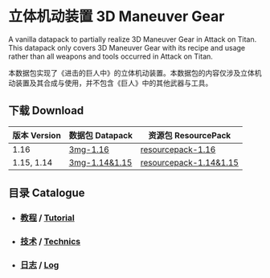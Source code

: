 # 立体机动装置 3D Maneuver Gear

A vanilla datapack to partially realize 3D Maneuver Gear in Attack on Titan. This datapack only covers 3D Maneuver Gear with its recipe and usage rather than all weapons and tools occurred in Attack on Titan.

本数据包实现了《进击的巨人中》的立体机动装置。本数据包的内容仅涉及立体机动装置及其合成与使用，并不包含《巨人》中的其他武器与工具。

## 下载 Download

| 版本 Version | 数据包 Datapack | 资源包 ResourcePack |
| - | - | - |
| 1.16 | [3mg-1.16](https://github.com/tremblestarman/datapacks/raw/master/AttackonTitan-3DManeuverGear/resources/3mg-1.16.zip "最后更新: 2020/6/26") | [resourcepack-1.16](https://github.com/tremblestarman/datapacks/raw/master/AttackonTitan-3DManeuverGear/resources/3mg-resourcepack-1.16.zip "最后更新: 2020/6/26") |
| 1.15, 1.14 | [3mg-1.14&1.15](https://github.com/tremblestarman/datapacks/raw/master/AttackonTitan-3DManeuverGear/resources/3mg-1.14&1.15.zip "最后更新: 2020/6/26") | [resourcepack-1.14&1.15](https://github.com/tremblestarman/datapacks/raw/master/AttackonTitan-3DManeuverGear/resources/3mg-resourcepack-1.14&1.15.zip "最后更新: 2020/6/26") |

## 目录 Catalogue

- ### [教程](docs/tutorial_zh.md) / [Tutorial](docs/tutorial_en.md) 

- ### [技术](docs/technics_zh.md) / [Technics](docs/technics_en.md)

- ### [日志](docs/log_zh.md) / [Log](docs/log_en.md)